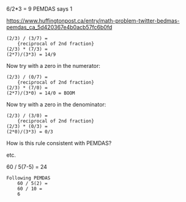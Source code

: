 6/2*3 = 9
    PEMDAS says 1

https://www.huffingtonpost.ca/entry/math-problem-twitter-bedmas-pemdas_ca_5d420367e4b0acb57fc6b0fd

    (2/3) / (3/7) =
        {reciprocal of 2nd fraction}
    (2/3) * (7/3) = 
    (2*7)/(3*3) = 14/9

Now try with a zero in the numerator:

    (2/3) / (0/7) =
        {reciprocal of 2nd fraction}
    (2/3) * (7/0) =
    (2*7)/(3*0) = 14/0 = BOOM

Now try with a zero in the denominator:

    (2/3) / (3/0) =
        {reciprocal of 2nd fraction}
    (2/3) * (0/3) =
    (2*0)/(3*3) = 0/3

How is this rule consistent with PEMDAS?

etc.

60 / 5(7-5) = 24

    Following PEMDAS
        60 / 5(2) = 
        60 / 10 =
        6
